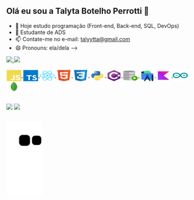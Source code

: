 ## Olá eu sou a Talyta Botelho Perrotti 👋


- 🔭 Hoje estudo programação (Front-end, Back-end, SQL, DevOps)
- 🌱 Estudante de ADS
- 📫 Contate-me no e-mail: talyytta@gmail.com
- 😄 Pronouns: ela/dela
-->
<div>
  <a href="https://github.com/TalytaBP">
    
  <img height="180em" src="https://github-readme-stats.vercel.app/api?username=TalytaBP&show_icons=true&theme=radical&include_all_commits=true" />
    
  <img height="180em" src="https://github-readme-stats.vercel.app/api/top-langs/?username=TalytaBP&layout=donut&theme=radical"/>
</div>
 
  <div style="display: inline_block"><br>
  <img align="center" alt="TalytaBP-Js" height="30" width="40" 
src="https://raw.githubusercontent.com/devicons/devicon/master/icons/javascript/javascript-plain.svg">
    
  <img align="center" alt="TalytaBP-Ts" height="30" width="40" src="https://raw.githubusercontent.com/devicons/devicon/master/icons/typescript/typescript-plain.svg">
  
  <img align="center" alt="TalytaBP-React" height="30" width="40" src="https://raw.githubusercontent.com/devicons/devicon/master/icons/react/react-original.svg">
  
  <img align="center" alt="TalytaBP-HTML" height="30" width="40" src="https://raw.githubusercontent.com/devicons/devicon/master/icons/html5/html5-original.svg">
  
  <img align="center" alt="TalytaBP-CSS" height="30" width="40" src="https://raw.githubusercontent.com/devicons/devicon/master/icons/css3/css3-original.svg">
  
  <img align="center" alt="TalytaBP-Python" height="30" width="40" src="https://raw.githubusercontent.com/devicons/devicon/master/icons/python/python-original.svg">
  
  <img align="center" alt="TalytaBP-Csharp" height="30" width="40" src="https://raw.githubusercontent.com/devicons/devicon/master/icons/csharp/csharp-original.svg">

  <img align="center" alt="TalytaBP-Csharp" height="30" width="40" src="https://raw.githubusercontent.com/devicons/devicon/master/icons/sqldeveloper/sqldeveloper-original.svg">

  <img align="center" alt="TalytaBP-Csharp" height="30" width="40" src="https://raw.githubusercontent.com/devicons/devicon/master/icons/androidstudio/androidstudio-original.svg">

  <img align="center" alt="TalytaBP-Csharp" height="30" width="40" src="https://raw.githubusercontent.com/devicons/devicon/master/icons/kotlin/kotlin-original.svg">

   <img align="center" alt="TalytaBP-Csharp" height="30" width="40" src="https://raw.githubusercontent.com/devicons/devicon/master/icons/arduino/arduino-original.svg">

  <img align="center" alt="TalytaBP-Csharp" height="30" width="40" src="https://raw.githubusercontent.com/devicons/devicon/master/icons/mongodb/mongodb-original.svg">
  
</div>

##

<div>
  
  <a href = "mailto:talyytta@gmail.com"><img src="https://img.shields.io/badge/-Gmail-%23333?style=for-the-badge&logo=gmail&logoColor=red" target="_blank"></a>
  <a href="https://www.linkedin.com/intalytabperrotti" target="_blank"><img src="https://img.shields.io/badge/-LinkedIn-%230077B5?style=for-the-badge&logo=linkedin&logoColor=white" target="_blank"></a> 
  
</div>

##

![Snake animation](https://github.com/TalytaBP/TalytaBP/blob/output/github-contribution-grid-snake.svg)
